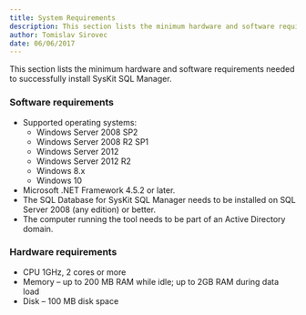 ```yaml
---
title: System Requirements
description: This section lists the minimum hardware and software requirements needed to successfully install SysKit SQL Manager.
author: Tomislav Sirovec
date: 06/06/2017
---
```

This section lists the minimum hardware and software requirements needed to successfully install SysKit SQL Manager.

### Software requirements

* Supported operating systems:
  * Windows Server 2008 SP2
  * Windows Server 2008 R2 SP1
  * Windows Server 2012
  * Windows Server 2012 R2
  * Windows 8.x
  * Windows 10
* Microsoft .NET Framework 4.5.2 or later.
* The SQL Database for SysKit SQL Manager needs to be installed on SQL Server 2008 (any edition) or better.
* The computer running the tool needs to be part of an Active Directory domain.

### Hardware requirements

* CPU 1GHz, 2 cores or more
* Memory – up to 200 MB RAM while idle; up to 2GB RAM during data load
* Disk – 100 MB disk space
